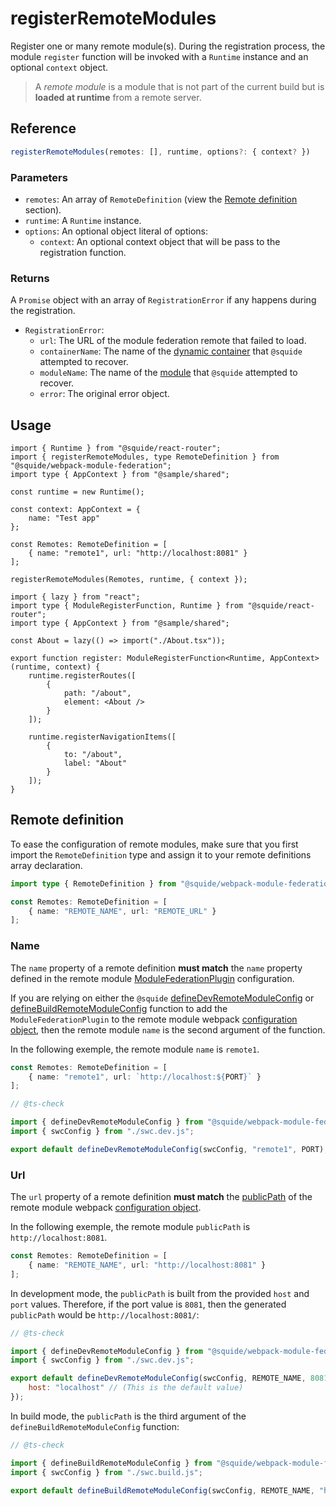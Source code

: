 # registerRemoteModules

Register one or many remote module(s). During the registration process, the module `register` function will be invoked with a `Runtime` instance and an optional `context` object.

> A *remote module* is a module that is not part of the current build but is **loaded at runtime** from a remote server.

## Reference

```ts
registerRemoteModules(remotes: [], runtime, options?: { context? })
```

### Parameters

- `remotes`: An array of `RemoteDefinition` (view the [Remote definition](#remote-definition) section).
- `runtime`: A `Runtime` instance.
- `options`: An optional object literal of options:
    - `context`: An optional context object that will be pass to the registration function.

### Returns

A `Promise` object with an array of `RegistrationError` if any happens during the registration.

- `RegistrationError`:
    - `url`: The URL of the module federation remote that failed to load.
    - `containerName`: The name of the [dynamic container](https://webpack.js.org/concepts/module-federation/#dynamic-remote-containers) that `@squide` attempted to recover.
    - `moduleName`: The name of the [module](#name) that `@squide` attempted to recover.
    - `error`: The original error object.

## Usage

```tsx !#11-13,15 host/src/bootstrap.tsx
import { Runtime } from "@squide/react-router";
import { registerRemoteModules, type RemoteDefinition } from "@squide/webpack-module-federation";
import type { AppContext } from "@sample/shared";

const runtime = new Runtime();

const context: AppContext = {
    name: "Test app"
};

const Remotes: RemoteDefinition = [
    { name: "remote1", url: "http://localhost:8081" }
];

registerRemoteModules(Remotes, runtime, { context });
```

```tsx !#7-21 remote-module/src/register.tsx
import { lazy } from "react";
import type { ModuleRegisterFunction, Runtime } from "@squide/react-router";
import type { AppContext } from "@sample/shared";

const About = lazy(() => import("./About.tsx"));

export function register: ModuleRegisterFunction<Runtime, AppContext>(runtime, context) {
    runtime.registerRoutes([
        {
            path: "/about",
            element: <About />
        }
    ]);

    runtime.registerNavigationItems([
        {
            to: "/about",
            label: "About"
        }
    ]);
}
```

## Remote definition

To ease the configuration of remote modules, make sure that you first import the `RemoteDefinition` type and assign it to your remote definitions array declaration.

```ts !#3
import type { RemoteDefinition } from "@squide/webpack-module-federation";

const Remotes: RemoteDefinition = [
    { name: "REMOTE_NAME", url: "REMOTE_URL" }
];
```

### Name

The `name` property of a remote definition **must match** the `name` property defined in the remote module [ModuleFederationPlugin](https://webpack.js.org/plugins/module-federation-plugin/) configuration.

If you are relying on either the `@squide` [defineDevRemoteModuleConfig](../webpack//defineDevRemoteModuleConfig.md) or [defineBuildRemoteModuleConfig](../webpack/defineBuildRemoteModuleConfig.md) function to add the `ModuleFederationPlugin` to the remote module webpack [configuration object](https://webpack.js.org/concepts/configuration/), then the remote module `name` is the second argument of the function.

In the following exemple, the remote module `name` is `remote1`.

```ts !#2 host/src/bootstrap.tsx
const Remotes: RemoteDefinition = [
    { name: "remote1", url: `http://localhost:${PORT}` }
];
```

```js !#6 remote-module/src/webpack.dev.js
// @ts-check

import { defineDevRemoteModuleConfig } from "@squide/webpack-module-federation/defineConfig.js";
import { swcConfig } from "./swc.dev.js";

export default defineDevRemoteModuleConfig(swcConfig, "remote1", PORT);
```

### Url

The `url` property of a remote definition **must match** the [publicPath](https://webpack.js.org/guides/public-path/) of the remote module webpack [configuration object](https://webpack.js.org/concepts/configuration/).

In the following exemple, the remote module `publicPath` is `http://localhost:8081`.

```ts !#2 host/src/bootstrap.tsx
const Remotes: RemoteDefinition = [
    { name: "REMOTE_NAME", url: "http://localhost:8081" }
];
```

In development mode, the `publicPath` is built from the provided `host` and `port` values. Therefore, if the port value is `8081`, then the generated `publicPath` would be `http://localhost:8081/`:

```js !#6-8 remote-module/webpack.dev.js
// @ts-check

import { defineDevRemoteModuleConfig } from "@squide/webpack-module-federation/defineConfig.js";
import { swcConfig } from "./swc.dev.js";

export default defineDevRemoteModuleConfig(swcConfig, REMOTE_NAME, 8081, {
    host: "localhost" // (This is the default value)
});
```

In build mode, the `publicPath` is the third argument of the `defineBuildRemoteModuleConfig` function:

```js !#6 remote-module/webpack.build.js
// @ts-check

import { defineBuildRemoteModuleConfig } from "@squide/webpack-module-federation/defineConfig.js";
import { swcConfig } from "./swc.build.js";

export default defineBuildRemoteModuleConfig(swcConfig, REMOTE_NAME, "http://localhost:8081/");
```
